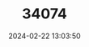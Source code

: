 ---
title: "34074"
category: "Callitris monticola"
draft: false
date: 2024-02-22 13:03:50
languages:
  English: ["Dwarf Cypress", "Steelhead"]
---